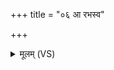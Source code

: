 +++
title = "०६ आ रभस्व"

+++
<details><summary>मूलम् (VS)</summary>

आ र॑भस्व जातवेदो॒ ऽस्माकार्था॑य जज्ञिषे।  
दू॒तो नो॑ अग्ने भू॒त्वा या॑तु॒धाना॒न्वि ला॑पय ॥
</details>